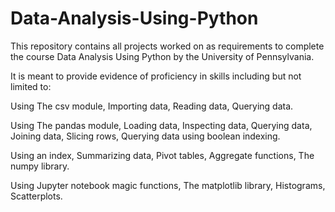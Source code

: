 # Data-Analysis-Using-Python
This repository contains all projects worked on as requirements to complete the course Data Analysis Using Python by the University of Pennsylvania.

It is meant to provide evidence of proficiency in skills including but not limited to:

Using The csv module, Importing data, Reading data, Querying data.

Using The pandas module, Loading data, Inspecting data, Querying data, Joining data, Slicing rows, Querying data using boolean indexing.

Using an index, Summarizing data, Pivot tables, Aggregate functions, The numpy library.

Using Jupyter notebook magic functions, The matplotlib library, Histograms, Scatterplots.
